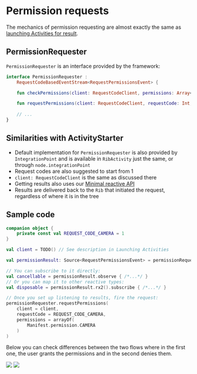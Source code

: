 # Permission requests

The mechanics of permission requesting are almost exactly the same as [launching Activities for result](launching-activities.md).


## PermissionRequester

`PermissionRequester` is an interface provided by the framework:

```kotlin
interface PermissionRequester :
    RequestCodeBasedEventStream<RequestPermissionsEvent> {

    fun checkPermissions(client: RequestCodeClient, permissions: Array<String>) : CheckPermissionsResult

    fun requestPermissions(client: RequestCodeClient, requestCode: Int, permissions: Array<String>)
    
    // ...
}
```

## Similarities with ActivityStarter

- Default implementation for `PermissionRequester` is also provided by `IntegrationPoint` and is available in `RibActivity` just the same, or through `node.integrationPoint`
- Request codes are also suggested to start from 1 
- `client: RequestCodeClient` is the same as discussed there
- Getting results also uses our [Minimal reactive API](../extras/minimal-reactive-api.md)
- Results are delivered back to the `Rib` that initiated the request, regardless of where it is in the tree


## Sample code

```kotlin
companion object {
    private const val REQUEST_CODE_CAMERA = 1
}

val client = TODO() // See description in Launching Activities

val permissionResult: Source<RequestPermissionsEvent> = permissionRequester.events(client)

// You can subscribe to it directly:
val cancellable = permissionResult.observe { /*...*/ }
// Or you can map it to other reactive types:
val disposable = permissionResult.rx2().subscribe { /*...*/ }

// Once you set up listening to results, fire the request:
permissionRequester.requestPermissions(
    client = client,
    requestCode = REQUEST_CODE_CAMERA,
    permissions = arrayOf(
        Manifest.permission.CAMERA
    )
)
```
Below you can check differences between the two flows where in the first one, the user grants the permissions and in the second denies them.

![](https://i.imgur.com/ykukrXP.gif)
![](https://i.imgur.com/yvppKEf.gif)
